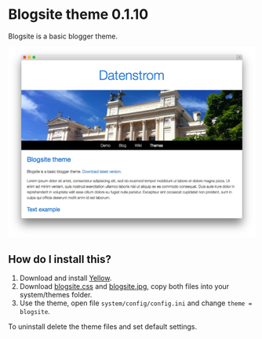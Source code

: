 Blogsite theme 0.1.10
=====================
Blogsite is a basic blogger theme. 

![Screenshot](blogsite-screenshot.jpg?raw=true)

How do I install this?
----------------------
1. Download and install [Yellow](https://github.com/markseu/yellowcms/).  
2. Download [blogsite.css](blogsite.css?raw=true) and [blogsite.jpg](blogsite.jpg?raw=true), copy both files into your system/themes folder.  
3. Use the theme, open file `system/config/config.ini` and change `theme = blogsite`.  

To uninstall delete the theme files and set default settings.